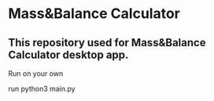 # Mass&Balance Calculator

## This repository used for Mass&Balance Calculator desktop app.

Run on your own

run python3 main.py
 
